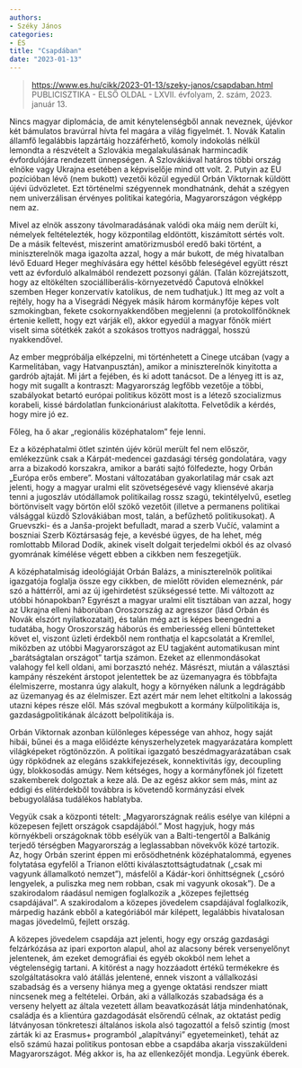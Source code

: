 ```yaml
---
authors:
- Széky János
categories:
- ÉS
title: "Csapdában"
date: "2023-01-13"
---
```


> https://www.es.hu/cikk/2023-01-13/szeky-janos/csapdaban.html
> PUBLICISZTIKA - ELSŐ OLDAL - LXVII. évfolyam, 2. szám, 2023. január 13.

Nincs magyar diplomácia, de amit kénytelenségből annak neveznek, újévkor két bámulatos bravúrral hívta fel magára a világ figyelmét. 1. Novák Katalin államfő  legalábbis lapzártáig hozzáférhető, komoly  indokolás nélkül lemondta a részvételt a Szlovákia megalakulásának harmincadik évfordulójára rendezett ünnepségen. A Szlovákiával határos többi ország elnöke  vagy Ukrajna esetében a képviselője  mind ott volt. 2. Putyin az EU pozícióban lévő (nem bukott) vezetői közül egyedül Orbán Viktornak küldött újévi üdvözletet. Ezt történelmi szégyennek mondhatnánk, dehát a szégyen nem univerzálisan érvényes politikai kategória, Magyarországon végképp nem az.

Mivel az elnök asszony távolmaradásának valódi oka máig nem derült ki, némelyek feltételezték, hogy központilag eldöntött, kiszámított sértés volt. De a másik feltevést, miszerint amatörizmusból eredő baki történt, a miniszterelnök maga igazolta azzal, hogy a már bukott, de még hivatalban lévő Eduard Heger meghívására egy héttel később feleségével együtt részt vett az évforduló alkalmából rendezett pozsonyi gálán. (Talán közrejátszott, hogy az eltökélten szociálliberális-környezetvédő Čaputová elnökkel szemben Heger konzervatív katolikus, de nem tudhatjuk.) Itt meg az volt a rejtély, hogy ha a Visegrádi Négyek másik három kormányfője képes volt szmokingban, fekete csokornyakkendőben megjelenni (a protokollfőnöknek értenie kellett, hogy ezt várják el), akkor egyedül a magyar főnök miért viselt sima sötétkék zakót a szokásos trottyos nadrággal, hosszú nyakkendővel.

Az ember megpróbálja elképzelni, mi történhetett a Cinege utcában (vagy a Karmelitában, vagy Hatvanpusztán), amikor a miniszterelnök kinyitotta a gardrób ajtaját. Mi járt a fejében, és ki adott tanácsot. De a lényeg itt is az, hogy mit sugallt a kontraszt: Magyarország legfőbb vezetője a többi, szabályokat betartó európai politikus között most is a létező szocializmus korabeli, kissé bárdolatlan funkcioná­riust alakította. Felvetődik a kérdés, hogy mire jó ez.

Főleg, ha ő akar „regionális középhatalom” feje lenni.

Ez a középhatalmi ötlet szintén újév körül merült fel  nem először, emlékezzünk csak a Kárpát-medencei gazdasági térség gondolatára, vagy arra a bizakodó korszakra, amikor a baráti sajtó fölfedezte, hogy Orbán „Európa erős embere”. Mostani változatában gyakorlatilag már csak azt jelenti, hogy a magyar uralmi elit szövetségesévé vagy kliensévé akarja tenni a jugoszláv utódállamok politikailag rossz szagú, tekintélyelvű, esetleg börtönviselt vagy börtön elől szökő vezetőit (illetve a permanens politikai válsággal küzdő Szlovákiában most, talán, a befűzhető politikusokat). A Gruevszki- és a Janša-projekt befulladt, marad a szerb Vučíć, valamint a boszniai Szerb Köztársaság feje, a kevésbé ügyes, de ha lehet, még romlottabb Milorad Dodik, akinek viselt dolgait terjedelmi okból és az olvasó gyomrának kímélése végett ebben a cikkben nem feszegetjük.

A középhatalmiság ideológiáját Orbán Balázs, a miniszterelnök politikai igazgatója foglalja össze egy cikkben, de mielőtt röviden elemeznénk, pár szó a háttérről, ami az új igehirdetést szükségessé tette. Mi változott az utóbbi hónapokban? Egyrészt a magyar uralmi elit tisztában van azzal, hogy az Ukrajna elleni háborúban Oroszország az agresszor (lásd Orbán és Novák elszórt nyilatkozatait), és talán még azt is képes beengedni a tudatába, hogy Oroszország háborús és emberiesség elleni bűntetteket követ el, viszont üzleti érdekből nem ronthatja el kapcsolatát a Kremllel, miközben az utóbbi Magyarországot az EU tagjaként automatikusan mint „barátságtalan országot” tartja számon. Ezeket az ellenmondásokat valahogy fel kell oldani, ami borzasztó nehéz. Másrészt, miután a választási kampány részeként árstopot jelentettek be az üzemanyagra és többfajta élelmiszerre, mostanra úgy alakult, hogy a környéken nálunk a legdrágább az üzemanyag és az élelmiszer. Ezt azért már nem lehet eltitkolni a lakosság utazni képes része elől. Más szóval megbukott a kormány külpolitikája is, gazdaságpolitikának álcázott belpolitikája is.

Orbán Viktornak azonban különleges képessége van ahhoz, hogy saját hibái, bűnei és a maga előidézte kényszerhelyzetek magyarázatára komplett világképeket rögtönözzön. A politikai igazgató beszédmagyarázatában csak úgy röpködnek az elegáns szakkifejezések, konnektivitás így, decoupling úgy, blokkosodás amúgy. Nem kétséges, hogy a kormányfőnek jól fizetett szakemberek dolgoztak a keze alá. De az egész akkor sem más, mint az eddigi  és elitérdekből továbbra is követendő  kormányzási elvek bebugyolálása tudálékos hablatyba.

Vegyük csak a központi tételt: „Magyarországnak reális esélye van kilépni a közepesen fejlett országok csapdájából.” Most hagyjuk, hogy más környékbeli országoknak több esélyük van  a Balti-tengertől a Balkánig terjedő térségben Magyarország a leglassabban növekvők közé tartozik. Az, hogy Orbán szerint éppen mi erősödhetnénk középhatalommá, egyenes folytatása egyfelől a Trianon előtti kiválasztottságtudatnak („csak mi vagyunk államalkotó nemzet”), másfelől a Kádár-kori önhittségnek („csóró lengyelek, a puliszka meg nem robban, csak mi vagyunk okosak”). De a szakirodalom ráadásul nemigen foglalkozik a „közepes fejlettség csapdájával”. A szakirodalom a közepes jövedelem csapdájával foglalkozik, márpedig hazánk ebből a kategóriából már kilépett, legalábbis hivatalosan magas jövedelmű, fejlett ország.

A közepes jövedelem csapdája azt jelenti, hogy egy ország gazdasági felzárkózása az ipari exporton alapul, ahol az alacsony bérek versenyelőnyt jelentenek, ám ezeket demográfiai és egyéb okokból nem lehet a végtelenségig tartani. A kitörést a nagy hozzáadott értékű termékekre és szolgáltatásokra való átállás jelentené, ennek viszont a vállalkozási szabadság és a verseny hiánya meg a gyenge oktatási rendszer miatt nincsenek meg a feltételei. Orbán, aki a vállalkozás szabadsága és a verseny helyett az általa vezetett állam beavatkozását látja mindenhatónak, családja és a klientúra gazdagodását elsőrendű célnak, az oktatást pedig látványosan tönkreteszi általános iskola alsó tagozattól a felső szintig (most zárták ki az Erasmus+ programból „alapítványi” egyetemeinket), tehát az első számú hazai politikus pontosan ebbe a csapdába akarja visszaküldeni Magyarországot. Még akkor is, ha az ellenkezőjét mondja. Legyünk éberek.
